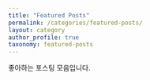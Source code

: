 ```yaml
---
title: "Featured Posts"
permalink: /categories/featured-posts/
layout: category
author_profile: true
taxonomy: featured-posts
---
```

좋아하는 포스팅 모음입니다.